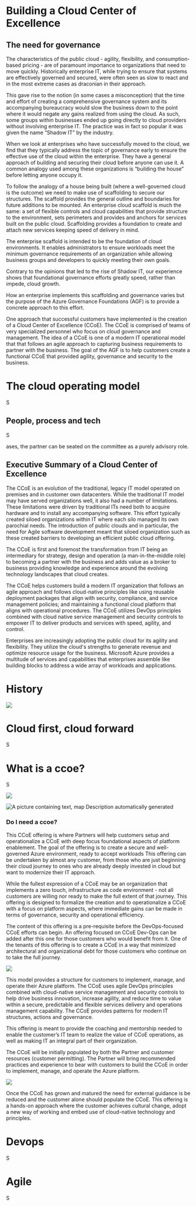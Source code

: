 Building a Cloud Center of Excellence
=====================================

The need for governance
-----------------------

The characteristics of the public cloud - agility, flexibility, and
consumption-based pricing - are of paramount importance to organizations that
need to move quickly. Historically enterprise IT, while trying to ensure that
systems are effectively governed and secured, were often seen as slow to react
and in the most extreme cases as draconian in their approach.

This gave rise to the notion (in some cases a misconception) that the time and
effort of creating a comprehensive governance system and its accompanying
bureaucracy would slow the business down to the point where it would negate any
gains realized from using the cloud. As such, some groups within businesses
ended up going directly to cloud providers without involving enterprise IT. The
practice was in fact so popular it was given the name “Shadow IT” by the
industry.

When we look at enterprises who have successfully moved to the cloud, we find
that they typically address the topic of governance early to ensure the
effective use of the cloud within the enterprise. They have a general approach
of building and securing their cloud before anyone can use it. A common analogy
used among these organizations is “building the house” before letting anyone
occupy it.

To follow the analogy of a house being built (where a well-governed cloud is the
outcome) we need to make use of scaffolding to secure our structures. The
scaffold provides the general outline and boundaries for future additions to be
mounted. An enterprise cloud scaffold is much the same: a set of flexible
controls and cloud capabilities that provide structure to the environment, sets
perimeters and provides and anchors for services built on the public cloud.
Scaffolding provides a foundation to create and attach new services keeping
speed of delivery in mind.

The enterprise scaffold is intended to be the foundation of cloud environments.
It enables administrators to ensure workloads meet the minimum governance
requirements of an organization while allowing business groups and developers to
quickly meeting their own goals.

Contrary to the opinions that led to the rise of Shadow IT, our experience shows
that foundational governance efforts greatly speed, rather than impede, cloud
growth.

How an enterprise implements this scaffolding and governance varies but the
purpose of the Azure Governance Foundations (AGF) is to provide a concrete
approach to this effort.

One approach that successful customers have implemented is the creation of a
Cloud Center of Excellence (CCoE). The CCoE is comprised of teams of very
specialized personnel who focus on cloud governance and management. The idea of
a CCoE is one of a modern IT operational model that that follows an agile
approach to capturing business requirements to partner with the business. The
goal of the AGF is to help customers create a functional CCoE that provided
agility, governance and security to the business.

The cloud operating model
=========================

S

People, process and tech
------------------------

S

ases, the partner can be seated on the committee as a purely advisory role.

Executive Summary of a Cloud Center of Excellence
-------------------------------------------------

The CCoE is an evolution of the traditional, legacy IT model operated on
premises and in customer own datacenters. While the traditional IT model may
have served organizations well, it also had a number of limitations. These
limitations were driven by traditional ITs need both to acquire hardware and to
install any accompanying software. This effort typically created siloed
organizations within IT where each silo managed its own parochial needs. The
introduction of public clouds and in particular, the need for Agile software
development meant that siloed organization such as these created barriers to
developing an efficient public cloud offering.

The CCoE is first and foremost the transformation from IT being an intermediary
for strategy, design and operation (a man-in-the-middle role) to becoming a
partner with the business and adds value as a broker to business providing
knowledge and experience around the evolving technology landscapes that cloud
creates.

The CCoE helps customers build a modern IT organization that follows an agile
approach and follows cloud-native principles like using reusable deployment
packages that align with security, compliance, and service management policies;
and maintaining a functional cloud platform that aligns with operational
procedures. The CCoE utilizes DevOps principles combined with cloud native
service management and security controls to empower IT to deliver products and
services with speed, agility, and control.

Enterprises are increasingly adopting the public cloud for its agility and
flexibility. They utilize the cloud's strengths to generate revenue and optimize
resource usage for the business. Microsoft Azure provides a multitude of
services and capabilities that enterprises assemble like building blocks to
address a wide array of workloads and applications.

History
=======

![](media/1e091229a96d0f101a8fc6338dfb6e59.png)

Cloud first, cloud forward
==========================

S

What is a ccoe?
===============

S

![](media/b501c641498a7bfe218cdf6b895e946e.png)

![A picture containing text, map Description automatically generated](media/c4e7893791612dbca36558382524caf6.png)

### Do I need a ccoe?

This CCoE offering is where Partners will help customers setup and
operationalize a CCoE with deep focus foundational aspects of platform
enablement. The goal of the offering is to create a secure and well-governed
Azure environment, ready to accept workloads This offering can be undertaken by
almost any customer, from those who are just beginning their cloud journey to
ones who are already deeply invested in cloud but want to modernize their IT
approach.

While the fullest expression of a CCoE may be an organization that implements a
zero touch, infrastructure as code environment - not all customers are willing
nor ready to make the full extent of that journey. This offering is designed to
formalize the creation and to operationalize a CCoE with a focus on platform
aspects, where immediate gains can be made in terms of governance, security and
operational efficiency.

The content of this offering is a pre-requisite before the DevOps-focused CCoE
efforts can begin. An offering focused on CCoE Dev-Ops can be added after this
one for those customers who would benefit from it. One of the tenants of this
offering is to create a CCoE in a way that minimized architectural and
organizational debt for those customers who continue on to take the full
journey.

![](media/5c066e1ea93077708f9a02a92d464623.png)

This model provides a structure for customers to implement, manage, and operate
their Azure platform. The CCoE uses agile DevOps principles combined with
cloud-native service management and security controls to help drive business
innovation, increase agility, and reduce time to value within a secure,
predictable and flexible services delivery and operations management capability.
The CCoE provides patterns for modern IT structures, actions and governance.

This offering is meant to provide the coaching and mentorship needed to enable
the customer’s IT team to realize the value of CCoE operations, as well as
making IT an integral part of their organization.

The CCoE will be initially populated by both the Partner and customer resources
(customer permitting). The Partner will bring recommended practices and
experience to bear with customers to build the CCoE in order to implement,
manage, and operate the Azure platform.

![](media/7dfde3730b5cc5b48e5e797786a80fd7.png)

Once the CCoE has grown and matured the need for external guidance is be reduced
and the customer alone should populate the CCoE. This offering is a hands-on
approach where the customer achieves cultural change, adopt a new way of working
and embed use of cloud-native technology and principles.

Devops
======

S

Agile
=====

S
